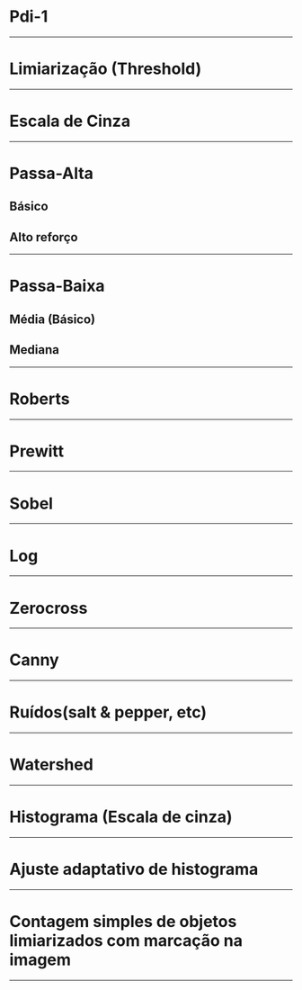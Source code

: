 # Pdi-1

---

# Limiarização (Threshold)

---

# Escala de Cinza

---

# Passa-Alta

## Básico

## Alto reforço

---

# Passa-Baixa

## Média (Básico)

## Mediana

---

# Roberts

---

# Prewitt

---

# Sobel

---

# Log

---

# Zerocross

---

# Canny

---

# Ruídos(salt & pepper, etc)

---

# Watershed

---

# Histograma (Escala de cinza)

---

# Ajuste adaptativo de histograma

---

# Contagem simples de objetos limiarizados com marcação na imagem

---
